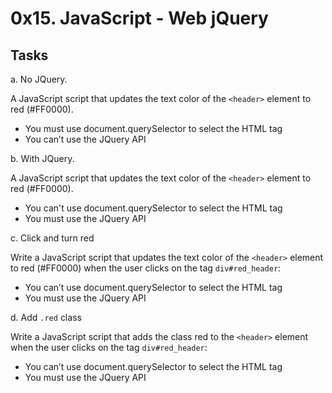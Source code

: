 # 0x15. JavaScript - Web jQuery

## Tasks

a. No JQuery.

A JavaScript script that updates the text color of the `<header>` element to red (#FF0000).

- You must use document.querySelector to select the HTML tag
- You can’t use the JQuery API

b. With JQuery.

A JavaScript script that updates the text color of the `<header>` element to red (#FF0000).

- You can't use document.querySelector to select the HTML tag
- You must use the JQuery API

c. Click and turn red

Write a JavaScript script that updates the text color of the `<header>` element to red (#FF0000) when the user clicks on the tag `div#red_header`:

- You can’t use document.querySelector to select the HTML tag
- You must use the JQuery API

d. Add `.red` class

Write a JavaScript script that adds the class red to the `<header>` element when the user clicks on the tag `div#red_header`:

- You can’t use document.querySelector to select the HTML tag
- You must use the JQuery API
